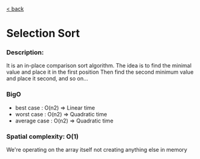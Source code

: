 [< back](./../../../README.md)

# Selection Sort

### Description:
It is an in-place comparison sort algorithm.
The idea is to find the minimal value and place it in the first position
Then find the second minimum value and place it second, and so on...

### BigO
* best case    : O(n2) => Linear time
* worst case   : O(n2) => Quadratic time
* average case : O(n2) => Quadratic time

### Spatial complexity: O(1)
We're operating on the array itself not creating anything else in memory